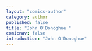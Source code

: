 ```yaml
---
layout: "comics-author"
category: author
published: false
title: "John O'Donoghue "
comicnav: false
introduction: "John O'Donoghue"
---
```


